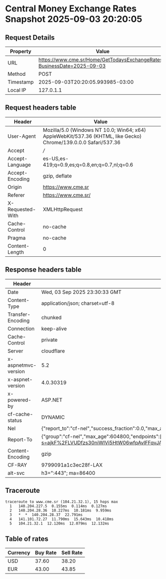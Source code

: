 # Central Money Exchange Rates Snapshot 2025-09-03 20:20:05
## Request Details

| Property | Value |
|----------|-------|
| URL | https://www.cme.sr/Home/GetTodaysExchangeRates/?BusinessDate=2025-09-03 |
| Method | POST |
| Timestamp | 2025-09-03T20:20:05.993985-03:00 |
| Local IP | 127.0.1.1 |
    
## Request headers table

| Header | Value |
|--------|-------|
| User-Agent | Mozilla/5.0 (Windows NT 10.0; Win64; x64) AppleWebKit/537.36 (KHTML, like Gecko) Chrome/139.0.0.0 Safari/537.36 |
| Accept | */* |
| Accept-Language | es-US,es-419;q=0.9,es;q=0.8,en;q=0.7,nl;q=0.6 |
| Accept-Encoding | gzip, deflate |
| Origin | https://www.cme.sr |
| Referer | https://www.cme.sr/ |
| X-Requested-With | XMLHttpRequest |
| Cache-Control | no-cache |
| Pragma | no-cache |
| Content-Length | 0 |

    
## Response headers table
| Header | Value |
|--------|-------|
| Date | Wed, 03 Sep 2025 23:30:33 GMT |
| Content-Type | application/json; charset=utf-8 |
| Transfer-Encoding | chunked |
| Connection | keep-alive |
| Cache-Control | private |
| Server | cloudflare |
| x-aspnetmvc-version | 5.2 |
| x-aspnet-version | 4.0.30319 |
| x-powered-by | ASP.NET |
| cf-cache-status | DYNAMIC |
| Nel | {"report_to":"cf-nel","success_fraction":0.0,"max_age":604800} |
| Report-To | {"group":"cf-nel","max_age":604800,"endpoints":[{"url":"https://a.nel.cloudflare.com/report/v4?s=ajkF%2FLVUDfzs30niWIVi5HtW06wfpAvlFFqvJAdtnO7CxbkUni6vUJ1DJdxa184CkefF0Hg1uan6ncGOHpuiC8Xv0Y%2FjP46el5w%3D"}]} |
| Content-Encoding | gzip |
| CF-RAY | 9799091a1c3ec28f-LAX |
| alt-svc | h3=":443"; ma=86400 |

## Traceroute 

```
traceroute to www.cme.sr (104.21.32.1), 15 hops max
  1   140.204.227.5  0.155ms  0.114ms  0.127ms 
  2   140.204.28.36  10.227ms  10.181ms  9.959ms 
  3   *  *  140.204.28.37  22.791ms 
  4   141.101.72.27  11.790ms  15.643ms  10.418ms 
  5   104.21.32.1  12.120ms  12.079ms  12.132ms 

```


## Table of rates

| Currency | Buy Rate | Sell Rate |
|----------|----------|-----------|
| USD | 37.60 | 38.20 |
| EUR | 43.00 | 43.85 |
